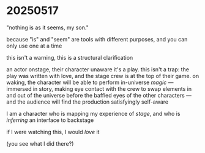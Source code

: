 # 20250517

"nothing is as it seems, my son."

because "is" and "seem" are tools with different purposes, and you can only use one at a time

this isn't a warning, this is a structural clarification

an actor onstage, their character unaware it's a play. this isn't a trap: the play was written with love, and the stage crew is at the top of their game. on waking, the character will be able to perform in-universe _magic_ — immersed in story, making eye contact with the crew to swap elements in and out of the universe before the baffled eyes of the other characters — and the audience will find the production satisfyingly self-aware

I am a character who is mapping my experience of _stage_, and who is _inferring_ an interface to backstage

if I were watching this, I would _love_ it

(you see what I did there?)
